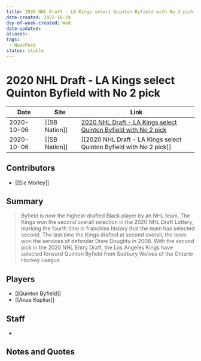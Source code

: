```yaml
---
title: 2020 NHL Draft - LA Kings select Quinton Byfield with No 2 pick
date-created: 2022-10-19
day-of-week-created: Wed
date-updated: 
aliases: 
tags:
 - NewsPost
status: stable
---
```


# 2020 NHL Draft - LA Kings select Quinton Byfield with No 2 pick

| Date     | Site | Link                                   |
| -------- | ---- | -------------------------------------- |
| 2020-10-06 | [[SB Nation]]     | [2020 NHL Draft - LA Kings select Quinton Byfield with No 2 pick](https://www.jewelsfromthecrown.com/2020/10/6/21505045/quinton-byfield-los-angeles-kings-nhl-draft-2020-second-overall-pick-sudbury-wolves-ohl) |
| 2020-10-06 | [[SB Nation]]     | [[2020 NHL Draft - LA Kings select Quinton Byfield with No 2 pick]]

## Contributors
- [[Sie Morley]]


## Summary
> Byfield is now the highest-drafted Black player by an NHL team.
> The Kings won the second overall selection in the 2020 NHL Draft Lottery, marking the fourth time in franchise history that the team has selected second. The last time the Kings drafted at second overall, the team won the services of defender Drew Doughty in 2008.
> With the second pick in the 2020 NHL Entry Draft, the Los Angeles Kings have selected forward Quinton Byfield from Sudbury Wolves of the Ontario Hockey League.


## Players
- [[Quinton Byfield]]
- [[Anze Kopitar]]


## Staff
- 


## Notes and Quotes
> 

